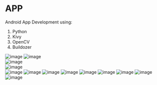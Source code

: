 # APP
Android App Development using: 
1. Python
2. Kivy
3. OpenCV
4. Buildozer


![image](https://user-images.githubusercontent.com/60283312/121043463-4800be80-c7d2-11eb-9263-ccb6da6f1283.png) 
![image](https://user-images.githubusercontent.com/60283312/121043484-4e8f3600-c7d2-11eb-9c33-b862f6570814.png)  
![image](https://user-images.githubusercontent.com/60283312/121043503-5222bd00-c7d2-11eb-9013-ea5bc0af7194.png)  
![image](https://user-images.githubusercontent.com/60283312/121043475-4b944580-c7d2-11eb-847a-da6c1172a264.png)   
![image](https://user-images.githubusercontent.com/60283312/121043532-57800780-c7d2-11eb-9e3a-901839765f24.png) 
![image](https://user-images.githubusercontent.com/60283312/121043538-5949cb00-c7d2-11eb-89b5-738c0d955cb3.png) 
![image](https://user-images.githubusercontent.com/60283312/121043559-5e0e7f00-c7d2-11eb-8779-d86af47b9a58.png) 
![image](https://user-images.githubusercontent.com/60283312/121043571-61096f80-c7d2-11eb-9161-d46ba8e09db0.png) 
![image](https://user-images.githubusercontent.com/60283312/121043578-636bc980-c7d2-11eb-9fb1-6a221b62bbe1.png) 
![image](https://user-images.githubusercontent.com/60283312/121043599-66ff5080-c7d2-11eb-93cd-918073b6a056.png) 
![image](https://user-images.githubusercontent.com/60283312/121043611-69fa4100-c7d2-11eb-983e-3185f45877fc.png) 
![image](https://user-images.githubusercontent.com/60283312/121043623-6c5c9b00-c7d2-11eb-9d53-bc1a543852bb.png) 
![image](https://user-images.githubusercontent.com/60283312/121043652-72527c00-c7d2-11eb-87e3-f2d7f712953c.png)
